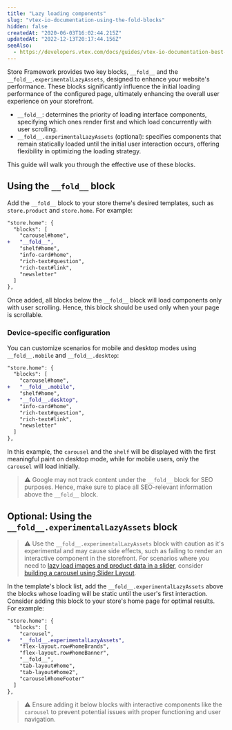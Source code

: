 ```yaml
---
title: "Lazy loading components"
slug: "vtex-io-documentation-using-the-fold-blocks"
hidden: false
createdAt: "2020-06-03T16:02:44.215Z"
updatedAt: "2022-12-13T20:17:44.156Z"
seeAlso:
  - https://developers.vtex.com/docs/guides/vtex-io-documentation-best-practices-for-optimizing-performance
---
```


Store Framework provides two key blocks, `__fold__` and the `__fold__.experimentalLazyAssets`, designed to enhance your website's performance. These blocks significantly influence the initial loading performance of the configured page, ultimately enhancing the overall user experience on your storefront.

- `__fold__`: determines the priority of loading interface components, specifying which ones render first and which load concurrently with user scrolling.
- `__fold__.experimentalLazyAssets` (optional): specifies components that remain statically loaded until the initial user interaction occurs, offering flexibility in optimizing the loading strategy.

This guide will walk you through the effective use of these blocks.

## Using the `__fold__` block

Add the `__fold__` block to your store theme's desired templates, such as `store.product` and `store.home`. For example:

```diff
"store.home": {
  "blocks": [
    "carousel#home",
+   "__fold__",
    "shelf#home",
    "info-card#home",
    "rich-text#question",
    "rich-text#link",
    "newsletter"
  ]
},
```

Once added, all blocks below the `__fold__` block will load components only with user scrolling. Hence, this block should be used only when your page is scrollable.

### Device-specific configuration

You can customize scenarios for mobile and desktop modes using `__fold__.mobile` and `__fold__.desktop`:

```diff
"store.home": {
  "blocks": [
    "carousel#home",
+   "__fold__.mobile",
    "shelf#home",
+   "__fold__.desktop",
    "info-card#home",
    "rich-text#question",
    "rich-text#link",
    "newsletter"
  ]  
},
```

In this example, the `carousel` and the `shelf`  will be displayed with the first meaningful paint on desktop mode, while for mobile users, only the `carousel` will load initially.

> ⚠️ Google may not track content under the `__fold__` block for SEO purposes. Hence, make sure to place all SEO-relevant information above the `__fold__` block.

## Optional: Using the `__fold__.experimentalLazyAssets` block

> ⚠️ Use the `__fold__.experimentalLazyAssets` block with caution as it's experimental and may cause side effects, such as failing to render an interactive component in the storefront. For scenarios where you need to [lazy load images and product data in a slider](https://developers.vtex.com/docs/guides/vtex-io-documentation-best-practices-for-optimizing-performance#lazy-loading-images-and-products-data-in-a-slider), consider [building a carousel using Slider Layout](https://developers.vtex.com/docs/guides/vtex-io-documentation-building-a-carousel-using-slider-layout).

In the template's block list, add the `__fold__.experimentalLazyAssets` above the blocks whose loading will be static until the user's first interaction. Consider adding this block to your store's home page for optimal results. For example:

```diff
"store.home": {
  "blocks": [
    "carousel",
+   "__fold__.experimentalLazyAssets", 
    "flex-layout.row#homeBrands",
    "flex-layout.row#homeBanner",
    "__fold__",
    "tab-layout#home",
    "tab-layout#home2",
    "carousel#homeFooter"
  ]
},
```

> ⚠️ Ensure adding it below blocks with interactive components like the `carousel` to prevent potential issues with proper functioning and user navigation.
